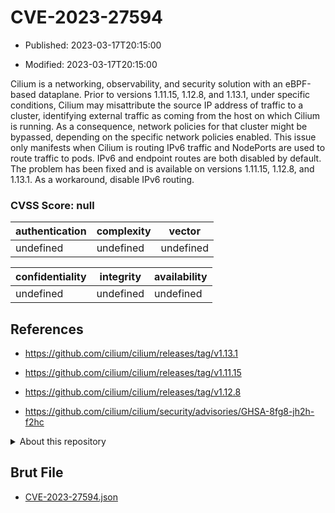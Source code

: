 # CVE-2023-27594

- Published: 2023-03-17T20:15:00

- Modified: 2023-03-17T20:15:00

Cilium is a networking, observability, and security solution with an eBPF-based dataplane. Prior to versions 1.11.15, 1.12.8, and 1.13.1, under specific conditions, Cilium may misattribute the source IP address of traffic to a cluster, identifying external traffic as coming from the host on which Cilium is running. As a consequence, network policies for that cluster might be bypassed, depending on the specific network policies enabled. This issue only manifests when Cilium is routing IPv6 traffic and NodePorts are used to route traffic to pods. IPv6 and endpoint routes are both disabled by default. The problem has been fixed and is available on versions 1.11.15, 1.12.8, and 1.13.1. As a workaround, disable IPv6 routing.

### CVSS Score: **null**

| authentication | complexity | vector |
| --- | --- | --- |
| undefined | undefined | undefined |

| confidentiality | integrity | availability |
| --- | --- | --- |
| undefined | undefined | undefined |

## References

* https://github.com/cilium/cilium/releases/tag/v1.13.1

* https://github.com/cilium/cilium/releases/tag/v1.11.15

* https://github.com/cilium/cilium/releases/tag/v1.12.8

* https://github.com/cilium/cilium/security/advisories/GHSA-8fg8-jh2h-f2hc

<details>
<summary>About this repository</summary> 

  This repository is part of the project [Live Hack CVE](https://github.com/Live-Hack-CVE). Main website can be found [www.live-hack.org](https://www.live-hack.org) 
  
  Made by [Sn0wAlice](https://github.com/Sn0wAlice) for the people that care about security and need to have a feed of the latest CVEs. Hope you enjoy it, don't forget to star the repo and follow me on [Twitter](https://twitter.com/Sn0wAlice) and [Github](https://github.com/Sn0wAlice). And that is my [personnal website](https://www.alice-snow.me/)

  - [Home Page](https://github.com/Live-Hack-CVE)
  - [Framework](https://github.com/Live-Hack-CVE/cve-framework)
  - [CVE database](https://github.com/Live-Hack-CVE/full_database)
  - [Changelog](https://github.com/Live-Hack-CVE/Changelog)
</details>

## Brut File

* [CVE-2023-27594.json](https://raw.githubusercontent.com/Live-Hack-CVE/full_database/main/cves/2023/CVE-2023-27594.json)

